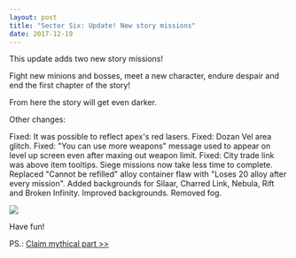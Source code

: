 ```yaml
---
layout: post
title: "Sector Six: Update! New story missions"
date: 2017-12-19
---
```


This update adds two new story missions!

Fight new minions and bosses, meet a new character, endure despair and end the first chapter of the story!

From here the story will get even darker.

Other changes:

Fixed: It was possible to reflect apex's red lasers.
Fixed: Dozan Vel area glitch.
Fixed: "You can use more weapons" message used to appear on level up screen even after maxing out weapon limit.
Fixed: City trade link was above item tooltips.
Siege missions now take less time to complete.
Replaced "Cannot be refilled" alloy container flaw with "Loses 20 alloy after every mission".
Added backgrounds for Silaar, Charred Link, Nebula, Rift and Broken Infinity.
Improved backgrounds.
Removed fog.

![](https://github.com/Zuurix/Zuurix.github.io/blob/master/images/091-update/Keeper%202017.12.19.png?raw=true)

Have fun!

PS.: [Claim mythical part >>](http://zuurix.com/community/)
